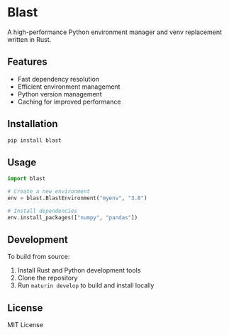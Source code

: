 # Blast

A high-performance Python environment manager and venv replacement written in Rust.

## Features

- Fast dependency resolution
- Efficient environment management
- Python version management
- Caching for improved performance

## Installation

```bash
pip install blast
```

## Usage

```python
import blast

# Create a new environment
env = blast.BlastEnvironment("myenv", "3.8")

# Install dependencies
env.install_packages(["numpy", "pandas"])
```

## Development

To build from source:

1. Install Rust and Python development tools
2. Clone the repository
3. Run `maturin develop` to build and install locally

## License

MIT License 